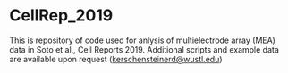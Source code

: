 # CellRep_2019

This is repository of code used for anlysis of multielectrode array (MEA) data in Soto et al., Cell Reports 2019. Additional scripts and example data are available upon request (kerschensteinerd@wustl.edu)
